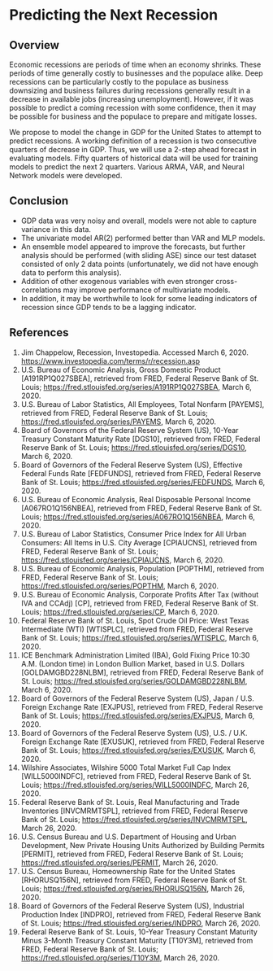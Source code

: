 # Predicting the Next Recession

## Overview

Economic recessions are periods of time when an economy shrinks.
These periods of time generally costly to businesses and the populace alike.
Deep recessions can be particularly costly to the populace as business downsizing and
 business failures during recessions generally result in a decrease in available jobs (increasing unemployment).
However, if it was possible to predict a coming recession with some confidence,
 then it may be possible for business and the populace to prepare and mitigate losses.

We propose to model the change in GDP for the United States to attempt to predict recessions.
A working definition of a recession is two consecutive quarters of decrease in GDP.
Thus, we will use a 2-step ahead forecast in evaluating models.
Fifty quarters of historical data will be used for training models to predict the next 2 quarters.
Various ARMA, VAR, and Neural Network models were developed.

## Conclusion

* GDP data was very noisy and overall, models were not able to capture variance in this data.
* The univariate model AR(2) performed better than VAR and MLP models.
* An ensemble model appeared to improve the forecasts, but further analysis should be performed (with sliding ASE) since our test dataset consisted of only 2 data points (unfortunately, we did not have enough data to perform this analysis).
* Addition of other exogenous variables with even stronger cross-correlations may improve performance of multivariate models.
* In addition, it may be worthwhile to look for some leading indicators of recession since GDP tends to be a lagging indicator.

## References

 1. Jim Chappelow, Recession, Investopedia. Accessed March 6, 2020. https://www.investopedia.com/terms/r/recession.asp
 2. U.S. Bureau of Economic Analysis, Gross Domestic Product [A191RP1Q027SBEA], retrieved from FRED, Federal Reserve Bank of St. Louis; https://fred.stlouisfed.org/series/A191RP1Q027SBEA, March 6, 2020.
 3. U.S. Bureau of Labor Statistics, All Employees, Total Nonfarm [PAYEMS], retrieved from FRED, Federal Reserve Bank of St. Louis; https://fred.stlouisfed.org/series/PAYEMS, March 6, 2020.
 4. Board of Governors of the Federal Reserve System (US), 10-Year Treasury Constant Maturity Rate [DGS10], retrieved from FRED, Federal Reserve Bank of St. Louis; https://fred.stlouisfed.org/series/DGS10, March 6, 2020.
 5. Board of Governors of the Federal Reserve System (US), Effective Federal Funds Rate [FEDFUNDS], retrieved from FRED, Federal Reserve Bank of St. Louis; https://fred.stlouisfed.org/series/FEDFUNDS, March 6, 2020.
 6. U.S. Bureau of Economic Analysis, Real Disposable Personal Income [A067RO1Q156NBEA], retrieved from FRED, Federal Reserve Bank of St. Louis; https://fred.stlouisfed.org/series/A067RO1Q156NBEA, March 6, 2020.
 7. U.S. Bureau of Labor Statistics, Consumer Price Index for All Urban Consumers: All Items in U.S. City Average [CPIAUCNS], retrieved from FRED, Federal Reserve Bank of St. Louis; https://fred.stlouisfed.org/series/CPIAUCNS, March 6, 2020.
 8. U.S. Bureau of Economic Analysis, Population [POPTHM], retrieved from FRED, Federal Reserve Bank of St. Louis; https://fred.stlouisfed.org/series/POPTHM, March 6, 2020.
 9. U.S. Bureau of Economic Analysis, Corporate Profits After Tax (without IVA and CCAdj) [CP], retrieved from FRED, Federal Reserve Bank of St. Louis; https://fred.stlouisfed.org/series/CP, March 6, 2020.
 10. Federal Reserve Bank of St. Louis, Spot Crude Oil Price: West Texas Intermediate (WTI) [WTISPLC], retrieved from FRED, Federal Reserve Bank of St. Louis; https://fred.stlouisfed.org/series/WTISPLC, March 6, 2020.
 11. ICE Benchmark Administration Limited (IBA), Gold Fixing Price 10:30 A.M. (London time) in London Bullion Market, based in U.S. Dollars [GOLDAMGBD228NLBM], retrieved from FRED, Federal Reserve Bank of St. Louis; https://fred.stlouisfed.org/series/GOLDAMGBD228NLBM, March 6, 2020.
 12. Board of Governors of the Federal Reserve System (US), Japan / U.S. Foreign Exchange Rate [EXJPUS], retrieved from FRED, Federal Reserve Bank of St. Louis; https://fred.stlouisfed.org/series/EXJPUS, March 6, 2020.
 13. Board of Governors of the Federal Reserve System (US), U.S. / U.K. Foreign Exchange Rate [EXUSUK], retrieved from FRED, Federal Reserve Bank of St. Louis; https://fred.stlouisfed.org/series/EXUSUK, March 6, 2020.
 14. Wilshire Associates, Wilshire 5000 Total Market Full Cap Index [WILL5000INDFC], retrieved from FRED, Federal Reserve Bank of St. Louis; https://fred.stlouisfed.org/series/WILL5000INDFC, March 26, 2020.
 15. Federal Reserve Bank of St. Louis, Real Manufacturing and Trade Inventories [INVCMRMTSPL], retrieved from FRED, Federal Reserve Bank of St. Louis; https://fred.stlouisfed.org/series/INVCMRMTSPL, March 26, 2020.
 16. U.S. Census Bureau and U.S. Department of Housing and Urban Development, New Private Housing Units Authorized by Building Permits [PERMIT], retrieved from FRED, Federal Reserve Bank of St. Louis; https://fred.stlouisfed.org/series/PERMIT, March 26, 2020.
 17. U.S. Census Bureau, Homeownership Rate for the United States [RHORUSQ156N], retrieved from FRED, Federal Reserve Bank of St. Louis; https://fred.stlouisfed.org/series/RHORUSQ156N, March 26, 2020.
 18. Board of Governors of the Federal Reserve System (US), Industrial Production Index [INDPRO], retrieved from FRED, Federal Reserve Bank of St. Louis; https://fred.stlouisfed.org/series/INDPRO, March 26, 2020.
 19. Federal Reserve Bank of St. Louis, 10-Year Treasury Constant Maturity Minus 3-Month Treasury Constant Maturity [T10Y3M], retrieved from FRED, Federal Reserve Bank of St. Louis; https://fred.stlouisfed.org/series/T10Y3M, March 26, 2020.
